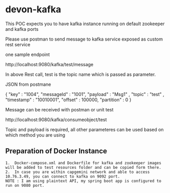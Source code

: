 # devon-kafka

This POC expects you to have kafka instance running on default zookeeper and kafka ports 

Please use  postman to send message to kafka service exposed as custom rest service 

one sample endpoint 

  http://localhost:9080/kafka/test/message 

  In above Rest call, test is the topic name which is passed as parameter. 

  JSON from postmane 


   {
	"key" : "1004", 
	"messageId" : "1001",
	"payload" : "Msg1" , 
	"topic" : "test" ,
	"timestamp" : "10010001",
	"offset" : 100000,
	"partition" : 0
 } 


 Message can be received with postman or unit test 


 http://localhost:9080/kafka/consumeobject/test
  

 Topic and payload is required, all other parameteres can be used based on which method you are using

  
  ## Preparation of Docker Instance 

 	1.  Docker-compose.xml and Dockerfile for kafka and zookeeper images will be added to test resources folder and can be copied form there. 
 	2.  In case you are within capgemini network and able to access 10.76.3.49, you can connect to kafka on 9092 port.   
 	NOTE : I am using plaintext API, my spring boot app is configured to run on 9080 port. 
